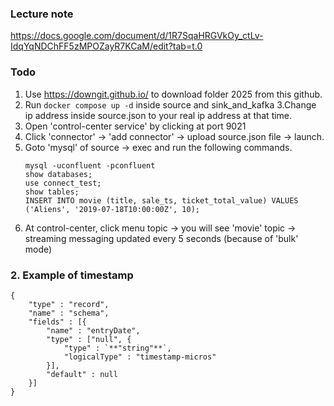 ### Lecture note
https://docs.google.com/document/d/1R7SqaHRGVkOy_ctLv-IdqYqNDChFF5zMPOZayR7KCaM/edit?tab=t.0

### Todo
1. Use https://downgit.github.io/ to download folder 2025 from this github.
2. Run ```docker compose up -d``` inside source and sink_and_kafka
3.Change ip address inside source.json to your real ip address at that time.
4. Open 'control-center service' by clicking at port 9021
5. Click 'connector' -> 'add connector' -> upload source.json file -> launch.
6. Goto 'mysql' of source -> exec and run the following commands.
   ```
   mysql -uconfluent -pconfluent
   show databases;
   use connect_test;
   show tables;
   INSERT INTO movie (title, sale_ts, ticket_total_value) VALUES ('Aliens', '2019-07-18T10:00:00Z', 10);
   ```
7. At control-center, click menu topic -> you will see 'movie' topic -> streaming messaging updated every 5 seconds (because of 'bulk' mode)



### 2. Example of timestamp
```
{
    "type" : "record",
    "name" : "schema",
    "fields" : [{
        "name" : "entryDate",
        "type" : ["null", {
            "type" : `**"string"**`,
            "logicalType" : "timestamp-micros"
        }],
        "default" : null
    }]
}
```
